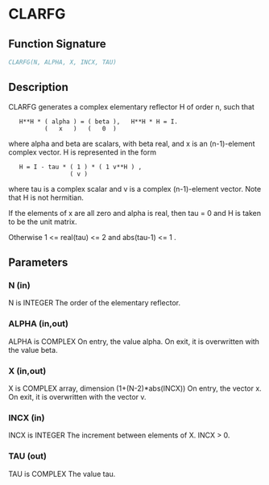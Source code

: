 # CLARFG

## Function Signature

```fortran
CLARFG(N, ALPHA, X, INCX, TAU)
```

## Description


 CLARFG generates a complex elementary reflector H of order n, such
 that

       H**H * ( alpha ) = ( beta ),   H**H * H = I.
              (   x   )   (   0  )

 where alpha and beta are scalars, with beta real, and x is an
 (n-1)-element complex vector. H is represented in the form

       H = I - tau * ( 1 ) * ( 1 v**H ) ,
                     ( v )

 where tau is a complex scalar and v is a complex (n-1)-element
 vector. Note that H is not hermitian.

 If the elements of x are all zero and alpha is real, then tau = 0
 and H is taken to be the unit matrix.

 Otherwise  1 <= real(tau) <= 2  and  abs(tau-1) <= 1 .

## Parameters

### N (in)

N is INTEGER The order of the elementary reflector.

### ALPHA (in,out)

ALPHA is COMPLEX On entry, the value alpha. On exit, it is overwritten with the value beta.

### X (in,out)

X is COMPLEX array, dimension (1+(N-2)*abs(INCX)) On entry, the vector x. On exit, it is overwritten with the vector v.

### INCX (in)

INCX is INTEGER The increment between elements of X. INCX > 0.

### TAU (out)

TAU is COMPLEX The value tau.

